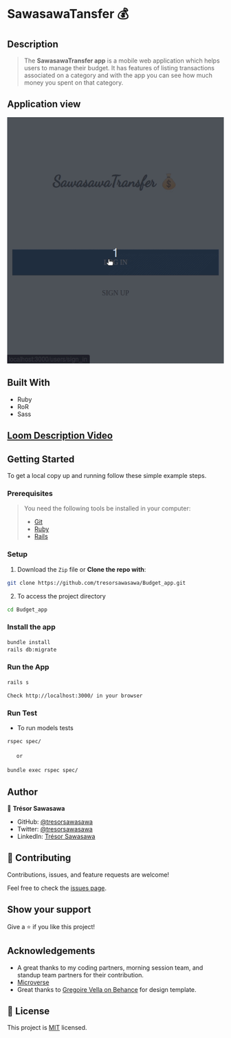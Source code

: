# SawasawaTansfer 💰

## Description

> The **SawasawaTransfer app** is a mobile web application which helps users to manage their budget. It has features of listing transactions associated on a category and with the app you can see how much money you spent on that category.

## Application view
![Budget_app](./app/assets/images/Documentation/budget_app.gif)

## Built With

- Ruby
- RoR
- Sass

## [Loom Description Video](https://www.loom.com/share/7da3e6ee7f88424b9d09492d582329d5)

## Getting Started

To get a local copy up and running follow these simple example steps.

### Prerequisites

> You need the following tools be installed in your computer:
>
> - [Git](https://www.linode.com/docs/guides/how-to-install-git-on-linux-mac-and-windows/)
> - [Ruby](https://github.com/microverseinc/curriculum-ruby/blob/main/simple-ruby/articles/ruby_installation_instructions.md)
> - [Rails](https://www.tutorialspoint.com/ruby-on-rails/rails-installation.htm)

### Setup

1. Download the `Zip` file or **Clone the repo with**:

```bash
git clone https://github.com/tresorsawasawa/Budget_app.git
```

2. To access the project directory

```bash
cd Budget_app
```

### Install the app

```bash
bundle install
rails db:migrate
```

### Run the App

```bash
rails s
```

```
Check http://localhost:3000/ in your browser
```

### Run Test

- To run models tests
```bash
rspec spec/

   or

bundle exec rspec spec/
```

## Author

👤 **Trésor Sawasawa**

- GitHub: [@tresorsawasawa](https://github.com/tresorsawasawa)
- Twitter: [@tresorsawasawa](https://twitter.com/TresorSawasawa)
- LinkedIn: [Trésor Sawasawa](https://www.linkedin.com/in/tresor-sawasawa/)

## 🤝 Contributing

Contributions, issues, and feature requests are welcome!

Feel free to check the [issues page](https://github.com/tresorsawasawa/Budget_app/issues).

## Show your support

Give a ⭐️ if you like this project!

## Acknowledgements

- A great thanks to my coding partners, morning session team, and standup team partners for their contribution.
- [Microverse](https://www.microverse.org/)
- Great thanks to [Gregoire Vella on Behance](https://www.behance.net/gallery/19759151/Snapscan-iOs-design-and-branding?tracking_source=) for design template.

## 📝 License

This project is [MIT](./LICENSE) licensed.
